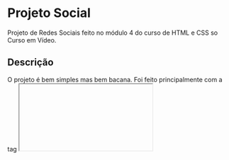 # Projeto Social
 Projeto de Redes Sociais feito no módulo 4 do curso de HTML e CSS so Curso em Vídeo. 
 
 ## Descrição
  O projeto é bem simples mas bem bacana. Foi feito principalmente com a tag <iframe>, que possibilita que os prints aparecem na tela do celular. Possui minhas redes sociais e outros projetos que fiz em botões, que dependendo do tamanho da sua tela ficam em um menu hamburguer.
![print-projeto-social-1](https://user-images.githubusercontent.com/98670029/193426307-6114df1a-a68a-4354-a174-6bb323085bbb.png)
![print-projeto-social-2](https://user-images.githubusercontent.com/98670029/193426311-c240f3a7-5d0d-4b34-98e0-ce088ee0c35a.png)
![print-projeto-social-3](https://user-images.githubusercontent.com/98670029/193426313-b5760d7f-7ab0-4048-8c97-ae12f3cc3c2a.png)
